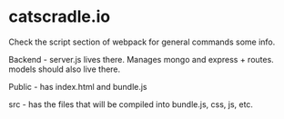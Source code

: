 # catscradle.io


Check the script section of webpack for general commands some info. 

Backend -
  server.js lives there. 
    Manages mongo and express + routes. 
   models should also live there.

Public -
  has index.html and bundle.js
 
src -
  has the files that will be compiled into bundle.js, css, js, etc.
